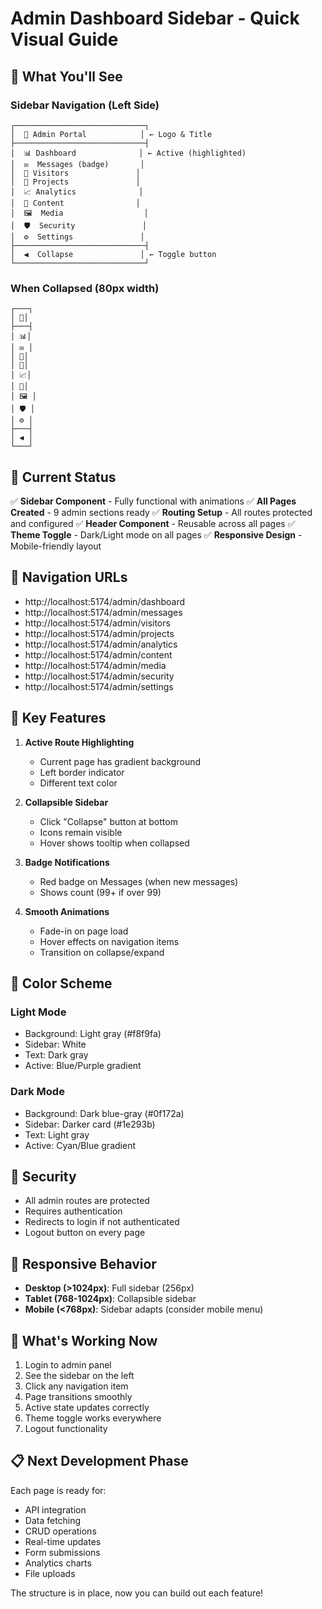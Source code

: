 # Admin Dashboard Sidebar - Quick Visual Guide

## 🎨 What You'll See

### Sidebar Navigation (Left Side)
```
┌─────────────────────────────┐
│  👤 Admin Portal            │ ← Logo & Title
├─────────────────────────────┤
│  📊 Dashboard              │ ← Active (highlighted)
│  ✉️  Messages (badge)       │
│  👥 Visitors               │
│  📁 Projects               │
│  📈 Analytics              │
│  📄 Content                │
│  🖼️  Media                  │
│  🛡️  Security               │
│  ⚙️  Settings               │
├─────────────────────────────┤
│  ◀️  Collapse               │ ← Toggle button
└─────────────────────────────┘
```

### When Collapsed (80px width)
```
┌───┐
│ 👤│
├───┤
│ 📊│
│ ✉️ │
│ 👥│
│ 📁│
│ 📈│
│ 📄│
│ 🖼️ │
│ 🛡️ │
│ ⚙️ │
├───┤
│ ◀️ │
└───┘
```

## 📍 Current Status

✅ **Sidebar Component** - Fully functional with animations
✅ **All Pages Created** - 9 admin sections ready
✅ **Routing Setup** - All routes protected and configured
✅ **Header Component** - Reusable across all pages
✅ **Theme Toggle** - Dark/Light mode on all pages
✅ **Responsive Design** - Mobile-friendly layout

## 🔗 Navigation URLs

- http://localhost:5174/admin/dashboard
- http://localhost:5174/admin/messages
- http://localhost:5174/admin/visitors
- http://localhost:5174/admin/projects
- http://localhost:5174/admin/analytics
- http://localhost:5174/admin/content
- http://localhost:5174/admin/media
- http://localhost:5174/admin/security
- http://localhost:5174/admin/settings

## 🎯 Key Features

1. **Active Route Highlighting**
   - Current page has gradient background
   - Left border indicator
   - Different text color

2. **Collapsible Sidebar**
   - Click "Collapse" button at bottom
   - Icons remain visible
   - Hover shows tooltip when collapsed

3. **Badge Notifications**
   - Red badge on Messages (when new messages)
   - Shows count (99+ if over 99)

4. **Smooth Animations**
   - Fade-in on page load
   - Hover effects on navigation items
   - Transition on collapse/expand

## 🎨 Color Scheme

### Light Mode
- Background: Light gray (#f8f9fa)
- Sidebar: White
- Text: Dark gray
- Active: Blue/Purple gradient

### Dark Mode
- Background: Dark blue-gray (#0f172a)
- Sidebar: Darker card (#1e293b)
- Text: Light gray
- Active: Cyan/Blue gradient

## 🔐 Security

- All admin routes are protected
- Requires authentication
- Redirects to login if not authenticated
- Logout button on every page

## 📱 Responsive Behavior

- **Desktop (>1024px)**: Full sidebar (256px)
- **Tablet (768-1024px)**: Collapsible sidebar
- **Mobile (<768px)**: Sidebar adapts (consider mobile menu)

## 🚀 What's Working Now

1. Login to admin panel
2. See the sidebar on the left
3. Click any navigation item
4. Page transitions smoothly
5. Active state updates correctly
6. Theme toggle works everywhere
7. Logout functionality

## 📋 Next Development Phase

Each page is ready for:
- API integration
- Data fetching
- CRUD operations
- Real-time updates
- Form submissions
- Analytics charts
- File uploads

The structure is in place, now you can build out each feature!
